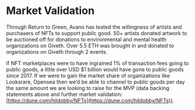 # Market Validation

Through Return to Green, Avano has tested the willingness of artists and purchasers of NFTs to support public good. 50+ artists donated artwork to be auctioned off for donations to environmental and mental health organizations on Giveth. Over 5.5 ETH was brought in and donated to organizations on Giveth through 2 events.&#x20;

If NFT marketplaces were to have ingrained 1% of transaction fees going to public goods, a little over USD $1 billion would have gone to public goods since 2017. If we were to gain the market share of organizations like Looksrare, Opensea then we’d be able to channel to public goods per day the same amount we are looking to raise for the MVP (data backing statements above and further market validation: [https://dune.com/hildobby/NFTs](https://dune.com/hildobby/NFTs)).

